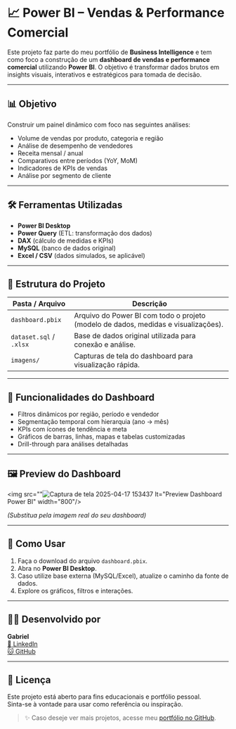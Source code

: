 # 📈 Power BI – Vendas & Performance Comercial

Este projeto faz parte do meu portfólio de **Business Intelligence** e tem como foco a construção de um **dashboard de vendas e performance comercial** utilizando **Power BI**. O objetivo é transformar dados brutos em insights visuais, interativos e estratégicos para tomada de decisão.

---

## 📊 Objetivo

Construir um painel dinâmico com foco nas seguintes análises:

- Volume de vendas por produto, categoria e região
- Análise de desempenho de vendedores
- Receita mensal / anual
- Comparativos entre períodos (YoY, MoM)
- Indicadores de KPIs de vendas
- Análise por segmento de cliente

---

## 🛠️ Ferramentas Utilizadas

- **Power BI Desktop**
- **Power Query** (ETL: transformação dos dados)
- **DAX** (cálculo de medidas e KPIs)
- **MySQL** (banco de dados original)
- **Excel / CSV** (dados simulados, se aplicável)

---

## 📁 Estrutura do Projeto

| Pasta / Arquivo | Descrição |
|-----------------|-----------|
| `dashboard.pbix` | Arquivo do Power BI com todo o projeto (modelo de dados, medidas e visualizações). |
| `dataset.sql` / `.xlsx` | Base de dados original utilizada para conexão e análise. |
| `imagens/` | Capturas de tela do dashboard para visualização rápida. |

---

## 🧠 Funcionalidades do Dashboard

- Filtros dinâmicos por região, período e vendedor
- Segmentação temporal com hierarquia (ano → mês)
- KPIs com ícones de tendência e meta
- Gráficos de barras, linhas, mapas e tabelas customizadas
- Drill-through para análises detalhadas

---

## 🖼️ Preview do Dashboard

<img src=""![Captura de tela 2025-04-17 153437](https://github.com/user-attachments/assets/5364732b-c1b6-4055-8208-7f77b394a037)
lt="Preview Dashboard Power BI" width="800"/>

*(Substitua pela imagem real do seu dashboard)*

---

## 🚀 Como Usar

1. Faça o download do arquivo `dashboard.pbix`.
2. Abra no **Power BI Desktop**.
3. Caso utilize base externa (MySQL/Excel), atualize o caminho da fonte de dados.
4. Explore os gráficos, filtros e interações.

---

## 🙋‍♂️ Desenvolvido por

**Gabriel**  
[🔗 LinkedIn](https://www.linkedin.com/in/gabriel-alexandre-costa/)  
[🐱 GitHub](https://github.com/GabrielCosta45/portfolio-vendas-performance-Bi)

---

## 📘 Licença

Este projeto está aberto para fins educacionais e portfólio pessoal.  
Sinta-se à vontade para usar como referência ou inspiração.

> ✨ Caso deseje ver mais projetos, acesse meu [portfólio no GitHub](https://github.com/GabrielCosta45).
